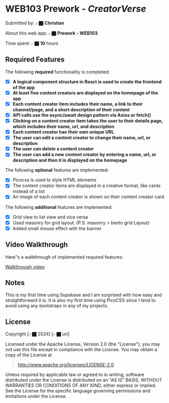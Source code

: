 # WEB103 Prework - _CreatorVerse_

Submitted by: 👉🏿 **Christian**

About this web app: 👉🏿 **Prework - WEB103**

Time spent: 👉🏿 **10** hours

## Required Features

The following **required** functionality is completed:

-   [x] **A logical component structure in React is used to create the frontend of the app**
-   [x] **At least five content creators are displayed on the homepage of the app**
-   [x] **Each content creator item includes their name, a link to their channel/page, and a short description of their content**
-   [x] **API calls use the async/await design pattern via Axios or fetch()**
-   [x] **Clicking on a content creator item takes the user to their details page, which includes their name, url, and description**
-   [x] **Each content creator has their own unique URL**
-   [x] **The user can edit a content creator to change their name, url, or description**
-   [x] **The user can delete a content creator**
-   [x] **The user can add a new content creator by entering a name, url, or description and then it is displayed on the homepage**

The following **optional** features are implemented:

-   [x] Picocss is used to style HTML elements
-   [x] The content creator items are displayed in a creative format, like cards instead of a list
-   [x] An image of each content creator is shown on their content creator card

The following **additional** features are implemented:

-   [x] Grid view to list view and vice versa
-   [x] Used masonry for grid layout. (P.S. masonry > bento grid Layout)
-   [x] Added small mouse effect with the banner

## Video Walkthrough

Here"s a walkthrough of implemented required features:

[Walkthrough video](https://i.imgur.com/tTiVfhD.mp4)

## Notes

This is my first time using Supabase and I am surprised with how easy and straightforward it is. It is also my first time using PicoCSS since I tend to avoid using any bootstraps in any of my projects.

## License

Copyright [👉🏿 2024] [👉🏿 uri]

Licensed under the Apache License, Version 2.0 (the "License"); you may not use this file except in compliance with the License. You may obtain a copy of the License at

> http://www.apache.org/licenses/LICENSE-2.0

Unless required by applicable law or agreed to in writing, software distributed under the License is distributed on an "AS IS" BASIS, WITHOUT WARRANTIES OR CONDITIONS OF ANY KIND, either express or implied. See the License for the specific language governing permissions and limitations under the License.
